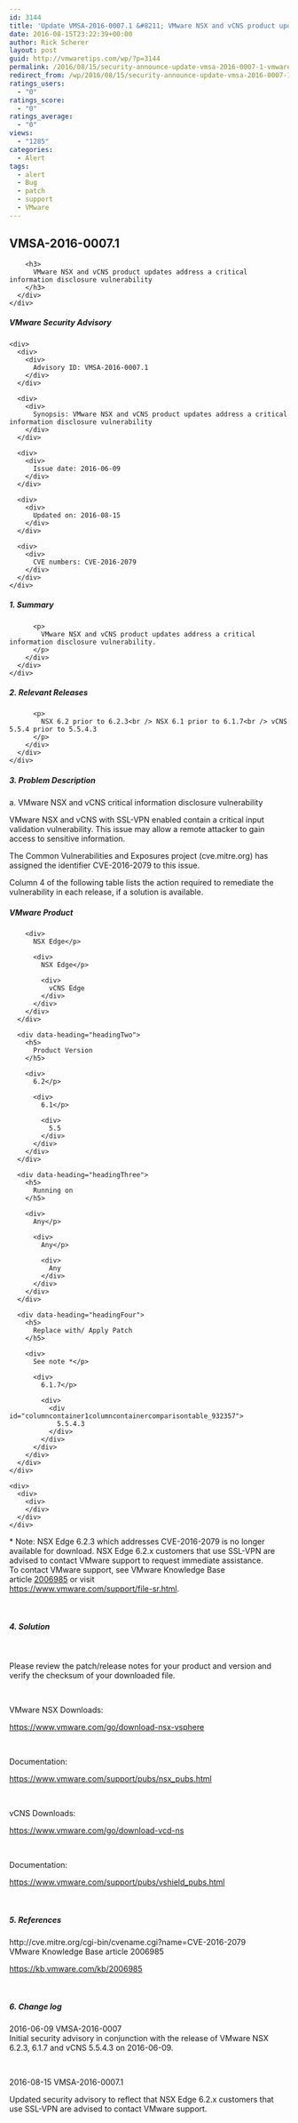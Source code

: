 ```yaml
---
id: 3144
title: 'Update VMSA-2016-0007.1 &#8211; VMware NSX and vCNS product updates address a critical information disclosure vulnerability'
date: 2016-08-15T23:22:39+00:00
author: Rick Scherer
layout: post
guid: http://vmwaretips.com/wp/?p=3144
permalink: /2016/08/15/security-announce-update-vmsa-2016-0007-1-vmware-nsx-and-vcns-product-updates-address-a-critical-information-disclosure-vulnerability/
redirect_from: /wp/2016/08/15/security-announce-update-vmsa-2016-0007-1-vmware-nsx-and-vcns-product-updates-address-a-critical-information-disclosure-vulnerability/
ratings_users:
  - "0"
ratings_score:
  - "0"
ratings_average:
  - "0"
views:
  - "1285"
categories:
  - Alert
tags:
  - alert
  - Bug
  - patch
  - support
  - VMware
---
```

<div>
  <div>
    <div>
      <div>
        <h2>
          VMSA-2016-0007.1
        </h2>
        
        <h3>
          VMware NSX and vCNS product updates address a critical information disclosure vulnerability
        </h3>
      </div>
    </div>
  </div>
</div>

<div>
  <div id="columncontainer1columncontainercomparisontable">
    <div>
      <div data-heading="headingOne">
        <h5>
          VMware Security Advisory<span style="font-size: 0.83em; font-weight: normal;"> </span>
        </h5>
      </div>
    </div>
    
    <div>
      <div>
        <div>
          Advisory ID: VMSA-2016-0007.1
        </div>
      </div>
      
      <div>
        <div>
          Synopsis: VMware NSX and vCNS product updates address a critical information disclosure vulnerability
        </div>
      </div>
      
      <div>
        <div>
          Issue date: 2016-06-09
        </div>
      </div>
      
      <div>
        <div>
          Updated on: 2016-08-15
        </div>
      </div>
      
      <div>
        <div>
          CVE numbers: CVE-2016-2079
        </div>
      </div>
    </div>
  </div>
</div>

<div>
  <div>
    <div>
      <div>
        <div>
          <h5>
            1. Summary
          </h5>
          
          <p>
            VMware NSX and vCNS product updates address a critical information disclosure vulnerability. 
          </p>
        </div>
      </div>
    </div>
  </div>
</div>

<div>
  <div>
    <div>
      <div>
        <div>
          <h5>
            2. Relevant Releases
          </h5>
          
          <p>
            NSX 6.2 prior to 6.2.3<br /> NSX 6.1 prior to 6.1.7<br /> vCNS 5.5.4 prior to 5.5.4.3
          </p>
        </div>
      </div>
    </div>
  </div>
</div>

<div>
  <h5>
    3. Problem Description
  </h5>
  
  <p>
    a. VMware NSX and vCNS critical information disclosure vulnerability
  </p>
  
  <p>
    VMware NSX and vCNS with SSL-VPN enabled contain a critical input validation vulnerability. This issue may allow a remote attacker to gain access to sensitive information.
  </p>
  
  <p>
    The Common Vulnerabilities and Exposures project (cve.mitre.org) has assigned the identifier CVE-2016-2079 to this issue.
  </p>
  
  <p>
    Column 4 of the following table lists the action required to remediate the vulnerability in each release, if a solution is available.
  </p>
</div>

<div>
  <div id="columncontainer1columncontainercomparisontable_932357">
    <div>
      <div data-heading="headingOne">
        <h5>
          VMware Product
        </h5>
        
        <div>
          NSX Edge</p> 
          
          <div>
            NSX Edge</p> 
            
            <div>
              vCNS Edge
            </div>
          </div>
        </div>
      </div>
      
      <div data-heading="headingTwo">
        <h5>
          Product Version
        </h5>
        
        <div>
          6.2</p> 
          
          <div>
            6.1</p> 
            
            <div>
              5.5
            </div>
          </div>
        </div>
      </div>
      
      <div data-heading="headingThree">
        <h5>
          Running on
        </h5>
        
        <div>
          Any</p> 
          
          <div>
            Any</p> 
            
            <div>
              Any
            </div>
          </div>
        </div>
      </div>
      
      <div data-heading="headingFour">
        <h5>
          Replace with/ Apply Patch
        </h5>
        
        <div>
          See note *</p> 
          
          <div>
            6.1.7</p> 
            
            <div>
              <div id="columncontainer1columncontainercomparisontable_932357">
                5.5.4.3
              </div>
            </div>
          </div>
        </div>
      </div>
    </div>
    
    <div>
      <div>
        <div>
        </div>
      </div>
    </div>
  </div>
</div>

<div>
  <p>
    * Note: NSX Edge 6.2.3 which addresses CVE-2016-2079 is no longer available for download. NSX Edge 6.2.x customers that use SSL-VPN are advised to contact VMware support to request immediate assistance.<br /> To contact VMware support, see VMware Knowledge Base article <a href="https://kb.vmware.com/kb/2006985">2006985</a> or visit<br /> <a href="https://www.vmware.com/support/file-sr.html">https://www.vmware.com/support/file-sr.html</a>.
  </p>
  
  <p>
    &nbsp;
  </p>
  
  <h5>
    4. Solution
  </h5>
  
  <p>
    &nbsp;
  </p>
  
  <p>
    Please review the patch/release notes for your product and version and verify the checksum of your downloaded file.
  </p>
  
  <p>
    &nbsp;
  </p>
  
  <p>
    VMware NSX Downloads:
  </p>
  
  <p>
    <a href="https://www.vmware.com/go/download-nsx-vsphere" target="_blank">https://www.vmware.com/go/download-nsx-vsphere</a>
  </p>
  
  <p>
    &nbsp;
  </p>
  
  <p>
    Documentation:
  </p>
  
  <p>
    <a href="https://www.vmware.com/support/pubs/nsx_pubs.html" target="_blank">https://www.vmware.com/support/pubs/nsx_pubs.html</a>
  </p>
  
  <p>
    &nbsp;
  </p>
  
  <p>
    vCNS Downloads:
  </p>
  
  <p>
    <a href="https://www.vmware.com/go/download-vcd-ns" target="_blank">https://www.vmware.com/go/download-vcd-ns</a>
  </p>
  
  <p>
    &nbsp;
  </p>
  
  <p>
    Documentation:
  </p>
  
  <p>
    <a href="https://www.vmware.com/support/pubs/vshield_pubs.html" target="_blank">https://www.vmware.com/support/pubs/vshield_pubs.html</a>
  </p>
  
  <p>
    &nbsp;
  </p>
  
  <h5>
    5. References
  </h5>
  
  <p>
    <a name="&lpos=content_security : 235" href="http://cve.mitre.org/cgi-bin/cvename.cgi?name=CVE-2016-2079" target="_blank"></a>http://cve.mitre.org/cgi-bin/cvename.cgi?name=CVE-2016-2079<br /> VMware Knowledge Base article 2006985
  </p>
  
  <p>
    <a href="https://kb.vmware.com/kb/2006985">https://kb.vmware.com/kb/2006985</a>
  </p>
  
  <p>
    &nbsp;
  </p>
  
  <h5>
    6. Change log
  </h5>
  
  <p>
    2016-06-09 VMSA-2016-0007<br /> Initial security advisory in conjunction with the release of VMware NSX 6.2.3, 6.1.7 and vCNS 5.5.4.3 on 2016-06-09.
  </p>
  
  <p>
    &nbsp;
  </p>
  
  <p>
    2016-08-15 VMSA-2016-0007.1
  </p>
  
  <p>
    Updated security advisory to reflect that NSX Edge 6.2.x customers that use SSL-VPN are advised to contact VMware support.
  </p>
</div>